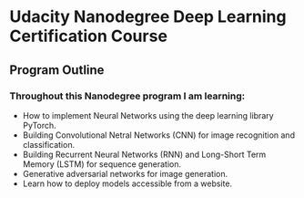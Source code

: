 # Udacity Nanodegree Deep Learning Certification Course
## Program Outline
### Throughout this Nanodegree program I am learning:

* How to implement Neural Networks using the deep learning library PyTorch.
* Building Convolutional Netral Networks (CNN) for image recognition and classification.
* Building Recurrent Neural Networks (RNN) and Long-Short Term Memory (LSTM) for sequence generation.
* Generative adversarial networks for image generation.
* Learn how to deploy models accessible from a website.
